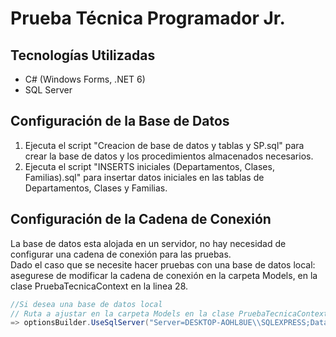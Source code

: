 # Prueba Técnica Programador Jr.

## Tecnologías Utilizadas

- C# (Windows Forms, .NET 6)
- SQL Server

## Configuración de la Base de Datos

1. Ejecuta el script "Creacion de base de datos y tablas y SP.sql" para crear la base de datos y los procedimientos almacenados necesarios.
2. Ejecuta el script "INSERTS iniciales (Departamentos, Clases, Familias).sql" para insertar datos iniciales en las tablas de Departamentos, Clases y Familias.

## Configuración de la Cadena de Conexión

La base de datos esta alojada en un servidor, no hay necesidad de configurar una cadena de conexión para las pruebas.     
Dado el caso que se necesite hacer pruebas con una base de datos local: asegurese de modificar la cadena de conexión en la carpeta Models, en la clase PruebaTecnicaContext en la linea 28.

```csharp
//Si desea una base de datos local
// Ruta a ajustar en la carpeta Models en la clase PruebaTecnicaContext, línea 28
=> optionsBuilder.UseSqlServer("Server=DESKTOP-AOHL8UE\\SQLEXPRESS;Database=PruebaTecnica;Trusted_Connection=True;TrustServerCertificate=True");
